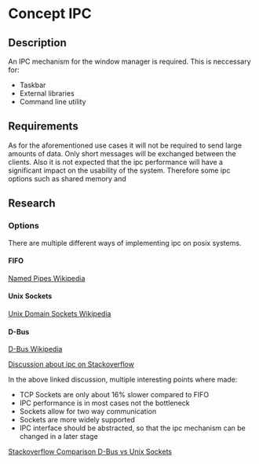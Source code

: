 # Concept IPC

## Description

An IPC mechanism for the window manager is required.
This is neccessary for:

* Taskbar
* External libraries
* Command line utility

## Requirements
As for the aforementioned use cases it will not be required to send large amounts of data. 
Only short messages will be exchanged between the clients. Also it is not expected that the ipc performance will have a significant impact on the usability of the system.
Therefore some ipc options such as shared memory and 

## Research

### Options
There are multiple different ways of implementing ipc on posix systems.

#### FIFO
[Named Pipes Wikipedia](https://en.wikipedia.org/wiki/Named_pipe)

#### Unix Sockets
[Unix Domain Sockets Wikipedia](https://de.wikipedia.org/wiki/Unix_Domain_Socket)

#### D-Bus
[D-Bus Wikipedia](https://en.wikipedia.org/wiki/D-Bus)



[Discussion about ipc on Stackoverflow](https://stackoverflow.com/questions/1235958/ipc-performance-named-pipe-vs-socket)

In the above linked discussion, multiple interesting points where made:
* TCP Sockets are only about 16% slower compared to FIFO
* IPC performance is in most cases not the bottleneck
* Sockets allow for two way communication
* Sockets are more widely supported
* IPC interface should be abstracted, so that the ipc mechanism can be changed in a later stage

[Stackoverflow Comparison D-Bus vs Unix Sockets](https://stackoverflow.com/questions/33887063/difference-between-dbus-and-other-interprocess-communications-method)

